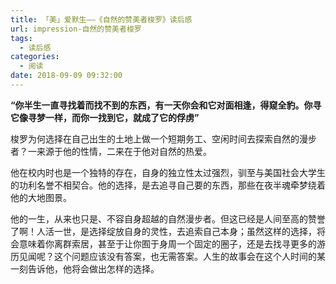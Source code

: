 ```yaml
---
title: 「美」爱默生——《自然的赞美者梭罗》读后感
url: impression-自然的赞美者梭罗
tags:
  - 读后感
categories:
  - 阅读
date: 2018-09-09 09:32:00
---
```


**“你半生一直寻找着而找不到的东西，有一天你会和它对面相逢，得窥全豹。你寻它像寻梦一样，而你一找到它，就成了它的俘虏”**<!-- more -->

梭罗为何选择在自己出生的土地上做一个短期务工、空闲时间去探索自然的漫步者？一来源于他的性情，二来在于他对自然的热爱。

他在校内时也是一个独特的存在，自身的独立性太过强烈，驯至与美国社会大学生的功利名誉不相契合。他的选择，是去追寻自己要的东西，那些在夜半魂牵梦绕着他的大地图景。

他的一生，从来也只是、不容自身超越的自然漫步者。但这已经是人间至高的赞誉了啊！人活一世，是选择绽放自身的灵性，去追索自己本身；虽然这样的选择，将会意味着你离群索居，甚至于让你囿于身周一个固定的圈子，还是去找寻更多的游历见闻呢？这个问题应该没有答案，也无需答案。人生的故事会在这个人时间的某一刻告诉他，他将会做出怎样的选择。
